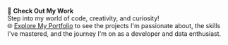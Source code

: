 🚀 **Check Out My Work**  
Step into my world of code, creativity, and curiosity!  
🌐 [Explore My Portfolio](https://anushkac15.github.io/Portfolio/) to see the projects I'm passionate about, the skills I've mastered, and the journey I'm on as a developer and data enthusiast.
